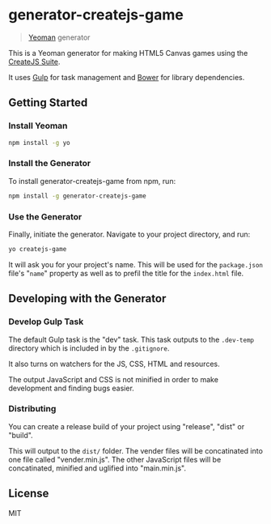 # generator-createjs-game

> [Yeoman](http://yeoman.io) generator

This is a Yeoman generator for making HTML5 Canvas games using the [CreateJS Suite](http://www.createjs.com/).

It uses [Gulp](http://gulpjs.com/) for task management and [Bower](https://bower.io/)
for library dependencies.

## Getting Started

### Install Yeoman

```bash
npm install -g yo
```

### Install the Generator

To install generator-createjs-game from npm, run:

```bash
npm install -g generator-createjs-game
```

### Use the Generator

Finally, initiate the generator. Navigate to your project directory, and run:

```bash
yo createjs-game
```

It will ask you for your project's name. This will be used for the 
`package.json` file's "`name`" property as well as to prefil the title for the
`index.html` file.

## Developing with the Generator

### Develop Gulp Task

The default Gulp task is the "dev" task. This task outputs to the
`.dev-temp` directory which is included in by the `.gitignore`.

It also turns on watchers for the JS, CSS, HTML and resources.

The output JavaScript and CSS is not minified in order to make
development and finding bugs easier.

### Distributing

You can create a release build of your project using "release",
"dist" or "build".

This will output to the `dist/` folder. The vender files will be
concatinated into one file called "vender.min.js". The other 
JavaScript files will be concatinated, minified and uglified into
"main.min.js".

## License

MIT
